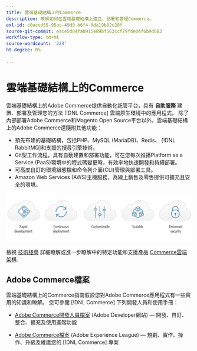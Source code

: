 ```yaml
---
title: 雲端基礎結構上的Commerce
description: 瞭解如何在雲端基礎結構上建立、部署和管理Commerce。
exl-id: c0accd55-95ac-49d9-b6f4-0da19b82c28f
source-git-commit: eace5d84fa0915489bf562ccf79fde04f6b9d083
workflow-type: tm+mt
source-wordcount: '224'
ht-degree: 0%

---
```


# 雲端基礎結構上的Commerce

雲端基礎結構上的Adobe Commerce提供自動化託管平台，具有 **自助服務** 建置、部署及管理您的方法 [!DNL Commerce] 雲端原生環境中的應用程式。 除了內部部署Adobe Commerce和Magento Open Source平台以外，雲端基礎結構上的Adobe Commerce還隨附其他功能：

- 預先布建的基礎結構，包括PHP、MySQL (MariaDB)、Redis、 [!DNL RabbitMQ]和支援的搜尋引擎技術。
- Git型工作流程，具有自動建置和部署功能，可在您每次推播Platform as a Service (PaaS)環境中的程式碼變更時，有效率地快速開發和持續部署。
- 可高度自訂的環境組態檔和命令列介面(CLI)管理與部署工具。
- Amazon Web Services (AWS)主機服務，為線上銷售及零售提供可擴充且安全的環境。

![雲端優勢](../assets/CloudBenefits.svg)

檢視 [技術棧疊](architecture/tech-stack.md) 詳細瞭解或進一步瞭解中的特定功能和支援產品 [Commerce雲端架構](architecture/cloud-architecture.md).

<div id="recs-overview-body-1"></div>
<div id="recs-overview-body-2"></div>
<div id="recs-overview-body-3"></div>
<div id="recs-overview-body-4"></div>
<div id="recs-overview-body-5"></div>
<div id="recs-overview-body-6"></div>

## Adobe Commerce檔案

雲端基礎結構上的Commerce指南假設您對Adobe Commerce應用程式有一些實用的知識和瞭解。 您可參閱 [!DNL Commerce] 下列開發人員和使用手冊：

- [Adobe Commerce開發人員檔案](https://developer.adobe.com/commerce/docs/) (Adobe Developer網站) — 開發、自訂、整合、擴充及使用進階功能

- [Adobe Commerce檔案](https://experienceleague.adobe.com/docs/commerce.html) (Adobe Experience League) — 規劃、實作、操作、升級及維護您的 [!DNL Commerce] 專案
